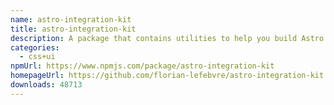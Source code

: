 ```yaml
---
name: astro-integration-kit
title: astro-integration-kit
description: A package that contains utilities to help you build Astro integrations.
categories:
  - css+ui
npmUrl: https://www.npmjs.com/package/astro-integration-kit
homepageUrl: https://github.com/florian-lefebvre/astro-integration-kit
downloads: 48713
---
```

